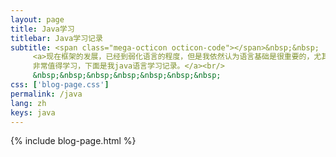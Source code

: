 ```yaml
---
layout: page
title: Java学习
titlebar: Java学习记录
subtitle: <span class="mega-octicon octicon-code"></span>&nbsp;&nbsp;
     <a>现在框架的发展，已经到弱化语言的程度，但是我依然认为语言基础是很重要的，尤其是一些触类旁通的思想
     非常值得学习，下面是我java语言学习记录。</a><br/>
     &nbsp;&nbsp;&nbsp;&nbsp;&nbsp;&nbsp;&nbsp; 
css: ['blog-page.css']
permalink: /java
lang: zh
keys: java
---
```


{% include blog-page.html %}
